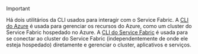 > [!IMPORTANT]
> Há dois utilitários da CLI usados para interagir com o Service Fabric. A [CLI do Azure](/cli/azure/get-started-with-azure-cli?view=azure-cli-latest) é usada para gerenciar os recursos do Azure, como um cluster do Service Fabric hospedado no Azure. A [CLI do Service Fabric](/azure/service-fabric/service-fabric-cli) é usada para se conectar ao cluster do Service Fabric (independentemente de onde ele esteja hospedado) diretamente e gerenciar o cluster, aplicativos e serviços. 